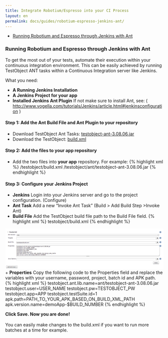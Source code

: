 ```yaml
---
title: Integrate Robotium/Espresso into your CI Process
layout: en
permalink: docs/guides/robotium-espresso-jenkins-ant/
---
```

<ul>
<li><a href="#jenkins-ant">Running Robotium and Espresso through Jenkins with Ant</a> </li>
</ul>

<h3 id="jenkins-ant">Running Robotium and Espresso through Jenkins with Ant</h3>

To get the most out of your tests, automate their execution within your continuous integration environment. This can be easily achieved by running TestObject ANT tasks within a Continuous Integration server like Jenkins.

What you need:

+ <strong>A Running Jenkins Installation</strong>
+ <strong>A Jenkins Project for your app</strong>
+ <strong>Installed Jenkins Ant Plugin</strong> If not make sure to install Ant, see: ( <a href="http://www.vogella.com/tutorials/Jenkins/article.html#jenkinsconfiguration" target="_blank">http://www.vogella.com/tutorials/Jenkins/article.html#jenkinsconfiguration</a> )


<h4 id="step1">Step 1: Add the Ant Build File and Ant Plugin to your repository</h4>

+ Download TestObject Ant Tasks: <a href="/attachments/guide/ant-task/testobject-ant-3.08.06.jar" target="_blank">testobject-ant-3.08.06.jar</a>
+ Download the TestObject: <a href="https://github.com/testobject/calculator/blob/master/build.xml" target="_blank">build.xml</a>

<h4 id="step2">Step 2: Add the files to your app repository</h4>

+ Add the two files into <strong>your app</strong> repository. For example:
{% highlight xml %}
/testobject/build.xml
/testobject/ant/testobject-ant-3.08.06.jar
{% endhighlight %}

<h4 id="step3">Step 3: Configure your Jenkins Project</h4>

+ <strong>Jenkins</strong>
Login into your Jenkins server and go to the project configuration. (Configure)
+ <strong>Ant Task</strong>
Add a new “Invoke Ant Task” (Build > Add Build Step >Invoke Ant)
+ <strong>Build File</strong>
Add the TestObject build file path to the Build File field.
{% highlight xml %}
testobject/build.xml
{% endhighlight %}

<img class="center shadow" src="/img/guides/jenkins-ant-config.png">
+ <strong>Properties</strong>
Copy the following code to the Properties field and replace the variables with your username, password, project, batch id and APK path.
{% highlight xml %}
testobject.ant.lib.name=ant/testobject-ant-3.08.06.jar
testobject.user=USER_NAME
testobject.pw=TESTOBJECT_PW
testobject.app=APP
testobject.testSuite.id=1
apk.path=PATH_TO_YOUR_APK_BASED_ON_BUILD_XML_PATH
apk.version.name=demoApp-$BUILD_NUMBER
{% endhighlight %}

<strong>Click Save. Now you are done!</strong></br></br>
You can easily make changes to the build.xml if you want to run more batches at a time for example.
